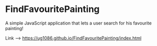 # FindFavouritePainting
A simple JavaScript application that lets a user search for his favourite painting!

Link --> https://ug1086.github.io/FindFavouritePainting/index.html
